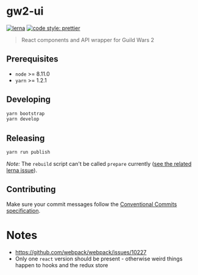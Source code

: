 # gw2-ui

[![lerna](https://img.shields.io/badge/maintained%20with-lerna-cc00ff.svg)](https://lernajs.io/)
[![code style: prettier](https://img.shields.io/badge/code_style-prettier-ff69b4.svg)](https://github.com/prettier/prettier)

> React components and API wrapper for Guild Wars 2

## Prerequisites

- `node` >= 8.11.0
- `yarn` >= 1.2.1

## Developing

```sh
yarn bootstrap
yarn develop
```

## Releasing

```sh
yarn run publish
```

_Note:_ The `rebuild` script can't be called `prepare` currently ([see the related lerna issue](https://github.com/lerna/lerna/issues/1944)).

## Contributing

Make sure your commit messages follow the [Conventional Commits specification](https://www.conventionalcommits.org/en/v1.0.0-beta.4/#summary).

# Notes

- https://github.com/webpack/webpack/issues/10227
- Only one `react` version should be present - otherwise weird things happen to hooks and the redux store

